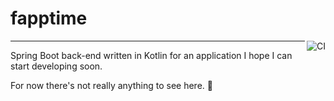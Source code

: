 # fapptime
<a href="https://github.com/Qrivi/fappserver/actions"><img alt="CI" align="right" src="https://github.com/Qrivi/fappserver/workflows/CI/badge.svg?branch=master"></a>

---

Spring Boot back-end written in Kotlin for an application I hope I can start developing soon.

For now there's not really anything to see here. 🤷‍
